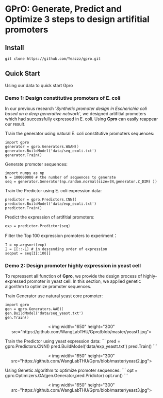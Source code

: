 # GPrO: Generate, Predict and Optimize 3 steps to design artifitial promoters
## Install
`git clone https://github.com/Yeazzz/gpro.git`
## Quick Start
Using our data to quick start Gpro
### Demo 1: Design constitutive promoters of E. coli
In our previous research *'Synthetic promoter design in Escherichia coli based on a deep generative network'*, we designed artifitial promoters which had successfully expressed in E. coli. Using **Gpro** can easily reappear our result.

Train the generator using  natural E. coli constitutive promoters sequences:
```
import gpro
generator = gpro.Generators.WGAN()
generator.BuildModel('data/seq_ecoli.txt')
generator.Train()
```
Generate promoter sequences:
```
import numpy as np
N = 100000000 # the number of sequences to generate
seq = generator.Generator(np.random.normal(size=(N,generator.Z_DIM) ))
```
Train the Predictor using E. coli expression data:
```
predictor = gpro.Predictors.CNN()
predictor.BuildModel('data/exp_ecoli.txt')
predictor.Train()
```
Predict the expression of artifitial promoters:
```
exp = predictor.Predictor(seq)
```
Filter the Top 100 expression promoters to experiment：
```
I = np.argsort(exp)
I = I[::-1] # in descending order of expression
seqout = seq[I[:100]]
```

### Demo 2: Design promoter highly expression in yeast cell
To repressent all function of **Gpro**, we provide the design process of highly-expressed promoter in yeast cell. In this section, we applied genetic algorithm to optimize promoter sequences.

Train Generator use natural yeast core promoter:
```
import gpro
gen = gpro.Generators.AAE()
gen.BuildModel('data/seq_yeast.txt')
gen.Train()
```
<p align="center">
  < img width="650" height="300" src="https://github.com/WangLabTHU/Gpro/blob/master/yeast1.jpg">
</p >
Train the Predictor using yeast expression data:
```
pred = gpro.Predictors.CNN()
pred.BuildModel('data/exp_yeastt.txt')
pred.Train()
```
<p align="center">
  < img width="650" height="300" src="https://github.com/WangLabTHU/Gpro/blob/master/yeast2.jpg">
</p >
Using Genetic algorithm to optimize promoter sequences:
```
opt = gpro.Optimizers.GA(gen.Generator,pred.Pridictor)
opt.run()
```
<p align="center">
  < img width="650" height="300" src="https://github.com/WangLabTHU/Gpro/blob/master/yeast3.jpg">
</p >
